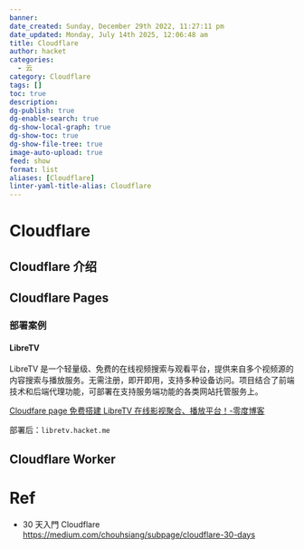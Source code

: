 ```yaml
---
banner: 
date_created: Sunday, December 29th 2022, 11:27:11 pm
date_updated: Monday, July 14th 2025, 12:06:48 am
title: Cloudflare
author: hacket
categories:
  - 云
category: Cloudflare
tags: []
toc: true
description: 
dg-publish: true
dg-enable-search: true
dg-show-local-graph: true
dg-show-toc: true
dg-show-file-tree: true
image-auto-upload: true
feed: show
format: list
aliases: [Cloudflare]
linter-yaml-title-alias: Cloudflare
---
```


# Cloudflare

## Cloudflare 介绍

## Cloudflare Pages

### 部署案例

#### LibreTV

LibreTV 是一个轻量级、免费的在线视频搜索与观看平台，提供来自多个视频源的内容搜索与播放服务。无需注册，即开即用，支持多种设备访问。项目结合了前端技术和后端代理功能，可部署在支持服务端功能的各类网站托管服务上。

[Cloudfare page 免费搭建 LibreTV 在线影视聚合、播放平台！-零度博客](https://www.freedidi.com/19908.html)

部署后：`libretv.hacket.me`

## Cloudflare Worker

# Ref

- 30 天入門 Cloudflare <https://medium.com/chouhsiang/subpage/cloudflare-30-days>
